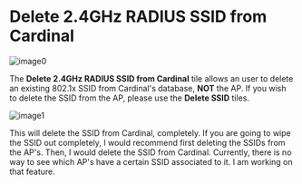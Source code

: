 Delete 2.4GHz RADIUS SSID from Cardinal
=======================================

![image0](http://cardinal.mcclunetechnologies.net/wp-content/uploads/2017/10/img_59f7ee4eb7938.png)

The **Delete 2.4GHz RADIUS SSID from Cardinal** tile allows an user to
delete an existing 802.1x SSID from Cardinal's database, **NOT** the AP.
If you wish to delete the SSID from the AP, please use the **Delete
SSID** tiles.

![image1](http://cardinal.mcclunetechnologies.net/wp-content/uploads/2017/10/img_59f7ee6dc47b7.png)

This will delete the SSID from Cardinal, completely. If you are going to
wipe the SSID out completely, I would recommend first deleting the SSIDs
from the AP's. Then, I would delete the SSID from Cardinal. Currently,
there is no way to see which AP's have a certain SSID associated to it.
I am working on that feature.
